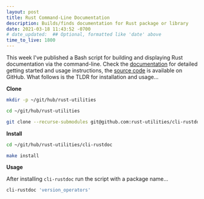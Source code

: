 ```yaml
---
layout: post
title: Rust Command-Line Documentation
description: Builds/finds documentation for Rust package or library
date: 2021-03-18 11:43:52 -0700
# date_updated:  ## Optional, formatted like 'date' above
time_to_live: 1800
---
```



This week I've published a Bash script for building and displaying Rust documentation via the command-line. Check the [documentation][link__documentation] for detailed getting started and usage instructions, the [source code][link__source] is available on GitHub. What follows is the TLDR for installation and usage...



**Clone**


```bash
mkdir -p ~/git/hub/rust-utilities

cd ~/git/hub/rust-utilities

git clone --recurse-submodules git@github.com:rust-utilities/cli-rustdoc.git
```


**Install**


```bash
cd ~/git/hub/rust-utilities/cli-rustdoc

make install
```


**Usage**


After installing `cli-rustdoc` run the script with a package name...


```bash
cli-rustdoc 'version_operators'
```



[link__documentation]: https://github.com/git-utilities/link-alias/blob/main/.github/README.md "Repository documentation"

[link__source]: https://github.com/git-utilities/link-alias "Repository source code"

